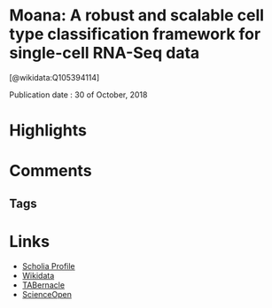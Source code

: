 
Moana: A robust and scalable cell type classification framework for single-cell RNA-Seq data
============================================================================================
  
  [@wikidata:Q105394114]  
  
Publication date : 30 of October, 2018  

# Highlights

# Comments

## Tags

# Links
  
 * [Scholia Profile](https://scholia.toolforge.org/work/Q105394114)  
 * [Wikidata](https://www.wikidata.org/wiki/Q105394114)  
 * [TABernacle](https://tabernacle.toolforge.org/?#/tab/manual/Q105394114/P921%3BP4510%3BP7710)  
 * [ScienceOpen](https://www.scienceopen.com/search#('v'~3_'id'~''_'isExactMatch'~true_'context'~null_'kind'~77_'order'~0_'orderLowestFirst'~false_'query'~'Moana%3A%20A%20robust%20and%20scalable%20cell%20type%20classification%20framework%20for%20single-cell%20RNA-Seq%20data'_'filters'~!*_'hideOthers'~false))  

